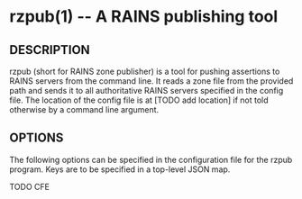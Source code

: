 rzpub(1) -- A RAINS publishing tool
===========================

## DESCRIPTION

rzpub (short for RAINS zone publisher) is a tool for pushing assertions to RAINS
servers from the command line. It reads a zone file from the provided path and
sends it to all authoritative RAINS servers specified in the config file. The
location of the config file is at [TODO add location] if not told otherwise by a
command line argument.

## OPTIONS

The following options can be specified in the configuration file for the rzpub
program. Keys are to be specified in a top-level JSON map.

TODO CFE
